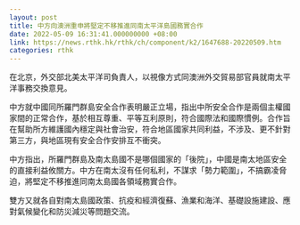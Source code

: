 ```yaml
---
layout: post
title: 中方向澳洲重申將堅定不移推進同南太平洋島國務實合作
date: 2022-05-09 16:31:41.000000000 +08:00
link: https://news.rthk.hk/rthk/ch/component/k2/1647688-20220509.htm
categories: rthk
---
```


在北京，外交部北美太平洋司負責人，以視像方式同澳洲外交貿易部官員就南太平洋事務交換意見。

中方就中國同所羅門群島安全合作表明嚴正立場，指出中所安全合作是兩個主權國家間的正常合作，基於相互尊重、平等互利原則，符合國際法和國際慣例。合作旨在幫助所方維護國內穩定與社會治安，符合地區國家共同利益，不涉及、更不針對第三方，與地區現有安全合作安排互不衝突。

中方指出，所羅門群島及南太島國不是哪個國家的「後院」，中國是南太地區安全的直接利益攸關方。中方在南太沒有任何私利，不謀求「勢力範圍」，不搞霸凌脅迫，將堅定不移推進同南太島國各領域務實合作。

雙方又就各自對南太島國政策、抗疫和經濟復蘇、漁業和海洋、基礎設施建設、應對氣候變化和防災減災等問題交流。
